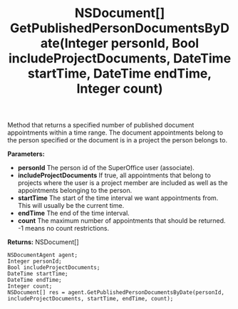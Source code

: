 ﻿---
uid: crmscript_ref_NSDocumentAgent_GetPublishedPersonDocumentsByDate
title: NSDocument[] GetPublishedPersonDocumentsByDate(Integer personId, Bool includeProjectDocuments, DateTime startTime, DateTime endTime, Integer count)
intellisense: NSDocumentAgent.GetPublishedPersonDocumentsByDate
keywords: NSDocumentAgent, GetPublishedPersonDocumentsByDate
so.topic: reference
---

Method that returns a specified number of published document appointments within a time range. The document appointments belong to the person specified or the document is in a project the person belongs to. 

**Parameters:**
 - **personId** The person id of the SuperOffice user (associate).
 - **includeProjectDocuments** If true, all appointments that belong to projects where the user is a project member are included as well as the appointments belonging to the person.
 - **startTime** The start of the time interval we want appointments from. This will usually be the current time.
 - **endTime** The end of the time interval.
 - **count** The maximum number of appointments that should be returned. -1 means no count restrictions.

**Returns:** NSDocument[]

```crmscript
NSDocumentAgent agent;
Integer personId;
Bool includeProjectDocuments;
DateTime startTime;
DateTime endTime;
Integer count;
NSDocument[] res = agent.GetPublishedPersonDocumentsByDate(personId, includeProjectDocuments, startTime, endTime, count);
```

